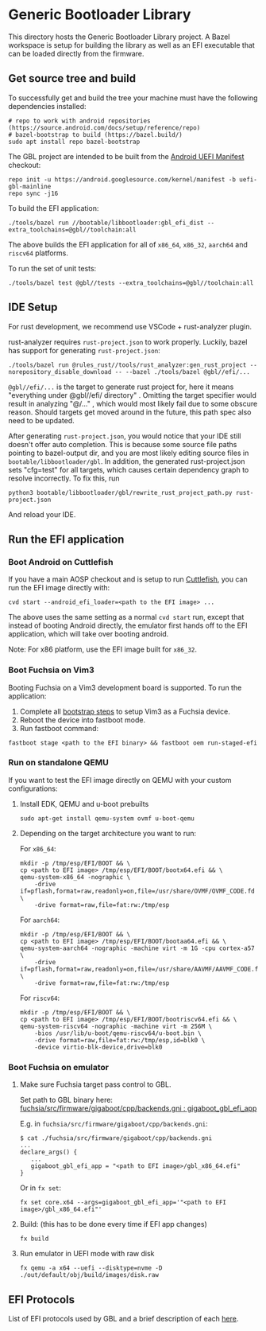# Generic Bootloader Library

This directory hosts the Generic Bootloader Library project. A Bazel
workspace is setup for building the library as well as an EFI executable that
can be loaded directly from the firmware.

## Get source tree and build

To successfully get and build the tree your machine must have the following dependencies installed:

```
# repo to work with android repositories (https://source.android.com/docs/setup/reference/repo)
# bazel-bootstrap to build (https://bazel.build/)
sudo apt install repo bazel-bootstrap
```

The GBL project are intended to be built from the
[Android UEFI Manifest](https://android.googlesource.com/kernel/manifest/+/refs/heads/uefi-gbl-mainline/default.xml)
checkout:

```
repo init -u https://android.googlesource.com/kernel/manifest -b uefi-gbl-mainline
repo sync -j16
```

To build the EFI application:

```
./tools/bazel run //bootable/libbootloader:gbl_efi_dist --extra_toolchains=@gbl//toolchain:all
```

The above builds the EFI application for all of `x86_64`, `x86_32`, `aarch64`
and `riscv64` platforms.

To run the set of unit tests:

```
./tools/bazel test @gbl//tests --extra_toolchains=@gbl//toolchain:all
```

## IDE Setup

For rust development, we recommend use VSCode + rust-analyzer plugin.

rust-analyzer requires `rust-project.json` to work properly. Luckily, bazel has
support for generating `rust-project.json`:

```
./tools/bazel run @rules_rust//tools/rust_analyzer:gen_rust_project --norepository_disable_download -- --bazel ./tools/bazel @gbl//efi/...
```

`@gbl//efi/...` is the target to generate rust project for, here it means
"everything under @gbl//efi/ directory" . Omitting the target specifier would
result in analyzing "@/..." , which would most likely fail due to some obscure
reason. Should targets get moved around in the future, this path spec also need
to be updated.

After generating `rust-project.json`, you would notice that your IDE still
doesn't offer auto completion. This is because some source file paths pointing
to bazel-output dir, and you are most likely editing source files in
`bootable/libbootloader/gbl`. In addition, the generated rust-project.json sets
"cfg=test" for all targets, which causes certain dependency graph to resolve
incorrectly. To fix this, run

```
python3 bootable/libbootloader/gbl/rewrite_rust_project_path.py rust-project.json
```

And reload your IDE.

## Run the EFI application

### Boot Android on Cuttlefish

If you have a main AOSP checkout and is setup to run
[Cuttlefish](https://source.android.com/docs/setup/create/cuttlefish), you can
run the EFI image directly with:

```
cvd start --android_efi_loader=<path to the EFI image> ...
```

The above uses the same setting as a normal `cvd start` run, except that
instead of booting Android directly, the emulator first hands off to the EFI
application, which will take over booting android.

Note: For x86 platform, use the EFI image built for `x86_32`.

### Boot Fuchsia on Vim3

Booting Fuchsia on a Vim3 development board is supported. To run the
application:

1. Complete all
[bootstrap steps](https://fuchsia.dev/fuchsia-src/development/hardware/khadas-vim3?hl=en)
to setup Vim3 as a Fuchsia device.
2. Reboot the device into fastboot mode.
3. Run fastboot command:
```
fastboot stage <path to the EFI binary> && fastboot oem run-staged-efi
```

### Run on standalone QEMU

If you want to test the EFI image directly on QEMU with your custom
configurations:

1. Install EDK, QEMU and u-boot prebuilts

   ```
   sudo apt-get install qemu-system ovmf u-boot-qemu
   ```

1. Depending on the target architecture you want to run:

   For `x86_64`:
   ```
   mkdir -p /tmp/esp/EFI/BOOT && \
   cp <path to EFI image> /tmp/esp/EFI/BOOT/bootx64.efi && \
   qemu-system-x86_64 -nographic \
       -drive if=pflash,format=raw,readonly=on,file=/usr/share/OVMF/OVMF_CODE.fd \
       -drive format=raw,file=fat:rw:/tmp/esp
   ```

   For `aarch64`:
   ```
   mkdir -p /tmp/esp/EFI/BOOT && \
   cp <path to EFI image> /tmp/esp/EFI/BOOT/bootaa64.efi && \
   qemu-system-aarch64 -nographic -machine virt -m 1G -cpu cortex-a57 \
       -drive if=pflash,format=raw,readonly=on,file=/usr/share/AAVMF/AAVMF_CODE.fd \
       -drive format=raw,file=fat:rw:/tmp/esp
   ```

   For `riscv64`:
   ```
   mkdir -p /tmp/esp/EFI/BOOT && \
   cp <path to EFI image> /tmp/esp/EFI/BOOT/bootriscv64.efi && \
   qemu-system-riscv64 -nographic -machine virt -m 256M \
       -bios /usr/lib/u-boot/qemu-riscv64/u-boot.bin \
       -drive format=raw,file=fat:rw:/tmp/esp,id=blk0 \
       -device virtio-blk-device,drive=blk0
   ```

### Boot Fuchsia on emulator

1. Make sure Fuchsia target pass control to GBL.

   Set path to GBL binary here: [fuchsia/src/firmware/gigaboot/cpp/backends.gni : gigaboot_gbl_efi_app](https://cs.opensource.google/fuchsia/fuchsia/+/main:src/firmware/gigaboot/cpp/backends.gni;l=25?q=gigaboot_gbl_efi_app)

   E.g. in `fuchsia/src/firmware/gigaboot/cpp/backends.gni`:
   ```
   $ cat ./fuchsia/src/firmware/gigaboot/cpp/backends.gni
   ...
   declare_args() {
      ...
      gigaboot_gbl_efi_app = "<path to EFI image>/gbl_x86_64.efi"
   }
   ```

   Or in `fx set`:
   ```
   fx set core.x64 --args=gigaboot_gbl_efi_app='"<path to EFI image>/gbl_x86_64.efi"'
   ```

2. Build: (this has to be done every time if EFI app changes)

   `fx build`

3. Run emulator in UEFI mode with raw disk

   ```
   fx qemu -a x64 --uefi --disktype=nvme -D ./out/default/obj/build/images/disk.raw
   ```

## EFI Protocols

List of EFI protocols used by GBL and a brief description of each [here](./docs/efi_protocols.md).
